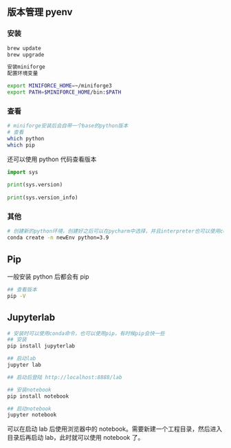 
```toc
```

## 版本管理 pyenv
### 安装

```sh
brew update
brew upgrade

安装miniforge
配置环境变量

export MINIFORCE_HOME=~/miniforge3
export PATH=$MINIFORCE_HOME/bin:$PATH
```


### 查看

```sh
# miniforge安装后会自带一个base的python版本
# 查看
which python
which pip
```

还可以使用 python 代码查看版本

```python
import sys  
  
print(sys.version)  
  
print(sys.version_info)
```


### 其他

```sh
# 创建新的python环境，创建好之后可以在pycharm中选择，并且interpreter也可以使用conda安装的
conda create -n newEnv python=3.9

```


## Pip

一般安装 python 后都会有 pip

```sh
## 查看版本
pip -V
```


## Jupyterlab

```sh
# 安装时可以使用conda命令，也可以使用pip，有时候pip会快一些
## 安装
pip install jupyterlab

## 启动lab
jupyter lab

## 启动后登陆 http://localhost:8888/lab

## 安装notebook
pip install notebook

## 启动notebook
jupyter notebook
```


可以在启动 lab 后使用浏览器中的 notebook。需要新建一个工程目录，然后进入目录后再启动 lab，此时就可以使用 notebook 了。



